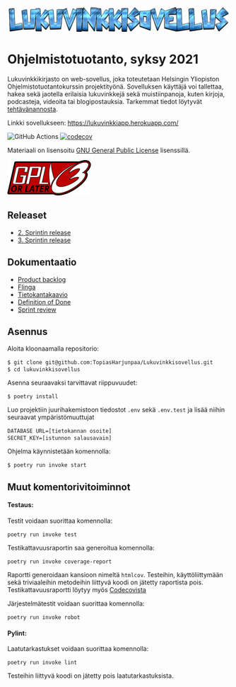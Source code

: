 <img src='src/static/pics/Lukuvinkkisovellus_logo.png'></img>

# Ohjelmistotuotanto, syksy 2021

Lukuvinkkikirjasto on web-sovellus, joka toteutetaan Helsingin Yliopiston Ohjelmistotuotantokurssin projektityönä. Sovelluksen käyttäjä voi tallettaa, hakea sekä jaotella erilaisia lukuvinkkejä sekä muistiinpanoja, kuten kirjoja, podcasteja, videoita tai blogipostauksia. Tarkemmat tiedot löytyvät [tehtävänannosta](https://ohjelmistotuotanto-hy.github.io/speksi/).

Linkki sovellukseen: https://lukuvinkkiapp.herokuapp.com/

![GitHub Actions](https://github.com/TopiasHarjunpaa/Lukuvinkkisovellus/workflows/CI/badge.svg)
[![codecov](https://codecov.io/gh/TopiasHarjunpaa/Lukuvinkkisovellus/branch/main/graph/badge.svg?token=IIHLH6RUFG)](https://codecov.io/gh/TopiasHarjunpaa/Lukuvinkkisovellus)

Materiaali on lisensoitu [GNU General Public License](https://www.gnu.org/licenses/gpl-3.0.html) lisenssillä.

<img src='documentation/pics/gplv3-or-later.svg'></img>

## Releaset

- [2. Sprintin release](https://github.com/TopiasHarjunpaa/Lukuvinkkisovellus/releases/tag/v0.1.0)
- [3. Sprintin release](https://github.com/TopiasHarjunpaa/Lukuvinkkisovellus/releases/tag/v1.0.0)

## Dokumentaatio

- [Product backlog](https://docs.google.com/spreadsheets/d/10ld7weDSDLxcA8vwZXymfioQPwHWz-7xzCbk3FgV9HU/edit#gid=0)
- [Flinga](https://flinga.fi/s/FTVMGVC)
- [Tietokantakaavio](https://github.com/TopiasHarjunpaa/Lukuvinkkisovellus/blob/main/documentation/database_schema.md)
- [Definition of Done](https://github.com/TopiasHarjunpaa/Lukuvinkkisovellus/blob/main/documentation/definition_of_done.md)
- [Sprint review](https://jamboard.google.com/d/1hcJFA41aawSID_24-UuxcD_BTQnUseG9cyPpsFXyDnY/viewer)

## Asennus

Aloita kloonaamalla repositorio:

```
$ git clone git@github.com:TopiasHarjunpaa/Lukuvinkkisovellus.git
$ cd lukuvinkkisovellus
```

Asenna seuraavaksi tarvittavat riippuvuudet:

```
$ poetry install
```

Luo projektiin juurihakemistoon tiedostot `.env` sekä `.env.test` ja lisää niihin seuraavat ympäristömuuttujat
```
DATABASE URL=[tietokannan osoite]
SECRET_KEY=[istunnon salausavain]
```

Ohjelma käynnistetään komennolla:

```
$ poetry run invoke start
```

## Muut komentorivitoiminnot


#### Testaus:

Testit voidaan suorittaa komennolla:

```
poetry run invoke test
```

Testikattavuusraportin saa generoitua komennolla:

```
poetry run invoke coverage-report
```

Raportti generoidaan kansioon nimeltä `htmlcov`. Testeihin, käyttöliittymään sekä triviaaleihin metodeihin liittyvä koodi on jätetty raportista pois. Testikattavuusraportti löytyy myös [Codecovista](https://app.codecov.io/gh/TopiasHarjunpaa/Lukuvinkkisovellus)

Järjestelmätestit voidaan suorittaa komennolla:

```
poetry run invoke robot
```

#### Pylint:

Laatutarkastukset voidaan suorittaa komennolla:

```
poetry run invoke lint
```

Testeihin liittyvä koodi on jätetty pois laatutarkastuksista.

